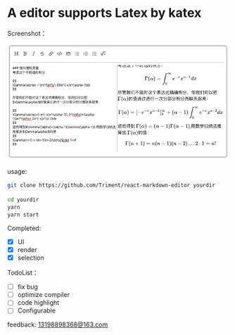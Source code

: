 
# A editor supports Latex by katex

Screenshot：

![screenshot](screenshot.png)


usage:
```sh
git clone https://github.com/Triment/react-markdown-editor yourdir

cd yourdir
yarn
yarn start
```


Completed:
- [x] UI
- [x] render
- [x] selection

TodoList：
- [ ] fix bug
- [ ] optimize compiler
- [ ] code highlight
- [ ] Configurable

feedback: 13198898368@163.com


